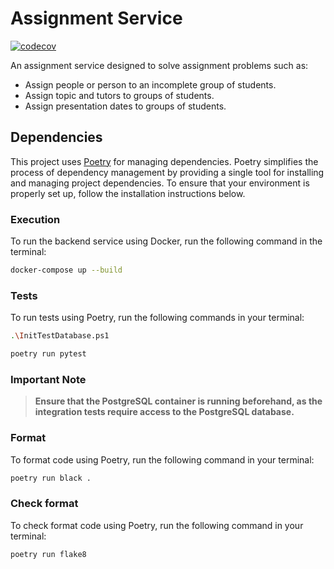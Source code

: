 # Assignment Service

[![codecov](https://codecov.io/gh/trabajo-profesional-fiuba/assignment-service/graph/badge.svg?token=88MT80VD78)](https://codecov.io/gh/trabajo-profesional-fiuba/assignment-service)

An assignment service designed to solve assignment problems such as:

- Assign people or person to an incomplete group of students.
- Assign topic and tutors to groups of students.
- Assign presentation dates to groups of students.

## Dependencies

This project uses [Poetry](https://python-poetry.org/) for managing dependencies. Poetry simplifies the process of dependency management by providing a single tool for installing and managing project dependencies. To ensure that your environment is properly set up, follow the installation instructions below.

### Execution

To run the backend service using Docker, run the following command in the terminal:

```bash
docker-compose up --build
```

### Tests

To run tests using Poetry, run the following commands in your terminal:

```bash
.\InitTestDatabase.ps1
```

```bash
poetry run pytest
```

### Important Note

> **Ensure that the PostgreSQL container is running beforehand, as the integration tests require access to the PostgreSQL database.**

### Format

To format code using Poetry, run the following command in your terminal:

```bash
poetry run black .
```

### Check format

To check format code using Poetry, run the following command in your terminal:

```bash
poetry run flake8
```
